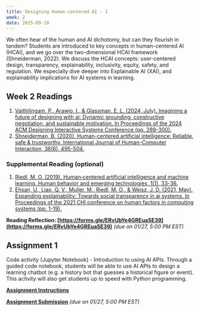 ```yaml
---
title: Designing Human-centered AI - I 
week: 2
date: 2025-09-10
---
```


We often hear of the human and AI dichotomy, but can they flourish in tandem? Students are introduced to key concepts in human-centered AI (HCAI), and we go over the two-dimensional HCAI framework (Shneiderman, 2022). We discuss the HCAI concepts: user-centered design, transparency, explainability, inclusivity, equity, safety, and regulation. We especially dive deeper into Explainable AI (XAI), and explainability implications for AI systems in learning. 


## Week 2 Readings
1. [Vaithilingam, P., Arawjo, I., & Glassman, E. L. (2024, July). Imagining a future of designing with ai: Dynamic grounding, constructive negotiation, and sustainable motivation. In Proceedings of the 2024 ACM Designing Interactive Systems Conference (pp. 289-300).](https://glassmanlab.seas.harvard.edu/papers/imagining_dis24.pdf)
1. [Shneiderman, B. (2020). Human-centered artificial intelligence: Reliable, safe & trustworthy. International Journal of Human–Computer Interaction, 36(6), 495-504.](https://drive.google.com/file/d/16WrURvC9la4tF8ulxf7m8MtMmxHPJRUr/view?usp=drive_link) 

### Supplemental Reading (optional)
1. [Riedl, M. O. (2019). Human‐centered artificial intelligence and machine learning. Human behavior and emerging technologies, 1(1), 33-36.](https://faculty.cc.gatech.edu/~riedl/pubs/hbet.pdf)
1. [Ehsan, U., Liao, Q. V., Muller, M., Riedl, M. O., & Weisz, J. D. (2021, May). Expanding explainability: Towards social transparency in ai systems. In Proceedings of the 2021 CHI conference on human factors in computing systems (pp. 1-19).](https://drive.google.com/file/d/1NIjH_M7Y3iuVZ6hzDknAn6dcz2tUw1DO/view?usp=drive_link)

**Reading Reflection: [https://forms.gle/ERvUbYe4GREuaSE39](https://forms.gle/ERvUbYe4GREuaSE39)** *(due on 01/27, 5:00 PM EST)*

## Assignment 1
Code activity (Jupyter Notebook) - Introduction to using AI APIs. Through a guided code notebook, students will be able to use AI APIs to design a learning chatbot (e.g. a history bot that guesses a historical figure or event). This activity will also get students up to speed with Python programming.

**[Assignment Instructions](https://docs.google.com/document/d/14QJG9sjJIDBghf_ZW9fAytvVz8mv6U07IBMRT_1UujE/edit?usp=drive_link)**

**[Assignment Submission](https://drive.google.com/drive/folders/1ABT0CudvDmRTKHt4jS1QjwobWGbnJB8s?usp=drive_link)** *(due on 01/27, 5:00 PM EST)*